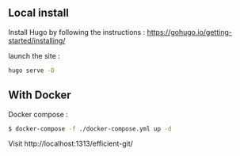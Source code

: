 
## Local install 

Install Hugo by following the instructions : 
https://gohugo.io/getting-started/installing/

launch the site : 

```bash
hugo serve -D
```

## With Docker

Docker compose : 
```bash
$ docker-compose -f ./docker-compose.yml up -d
```


Visit http://localhost:1313/efficient-git/